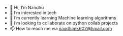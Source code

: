 - 👋 Hi, I’m Nandhu
- 👀 I’m interested in tech
- 🌱 I’m currently learning Machine learning algorithms
- 💞️ I’m looking to collaborate on python collab projects
- 📫 How to reach me via nandhank602@hmail.com

<!---
Nandhu2k3/Nandhu2k3 is a ✨ special ✨ repository because its `README.md` (this file) appears on your GitHub profile.
You can click the Preview link to take a look at your changes.
--->
